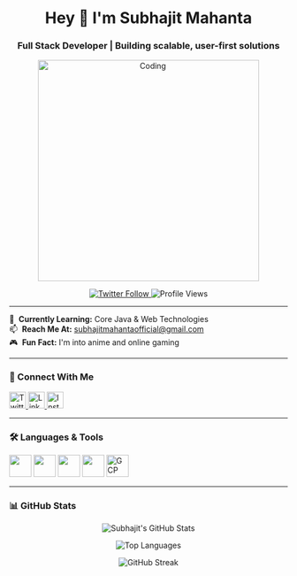 <h1 align="center">Hey 👋 I'm Subhajit Mahanta</h1>
<h3 align="center">Full Stack Developer | Building scalable, user-first solutions</h3>

<p align="center">
  <img src="https://media.giphy.com/media/qgQUggAC3Pfv687qPC/giphy.gif" alt="Coding" width="400"/>
</p>

<p align="center">
  <a href="https://twitter.com/the_morning_guy" target="_blank">
    <img src="https://img.shields.io/twitter/follow/the_morning_guy?style=for-the-badge" alt="Twitter Follow" />
  </a>
  <img src="https://komarev.com/ghpvc/?username=subhajit-mahanta&label=Profile+Views&color=0e75b6&style=flat-square" alt="Profile Views" />
</p>

---

🚀 &nbsp;**Currently Learning:** Core Java & Web Technologies  
📫 &nbsp;**Reach Me At:** subhajitmahantaofficial@gmail.com  
🎮 &nbsp;**Fun Fact:** I'm into anime and online gaming

---

### 🔗 Connect With Me

<p align="left">
  <a href="https://twitter.com/the_morning_guy" target="_blank">
    <img src="https://cdn.jsdelivr.net/gh/devicons/devicon/icons/twitter/twitter-original.svg" alt="Twitter" width="30" height="30" />
  </a>
  <a href="https://www.linkedin.com/in/subhajitmahanta/" target="_blank">
    <img src="https://cdn.jsdelivr.net/gh/devicons/devicon/icons/linkedin/linkedin-original.svg" alt="LinkedIn" width="30" height="30" />
  </a>
  <a href="https://instagram.com/subhajitmahanta_" target="_blank">
    <img src="https://cdn.jsdelivr.net/gh/devicons/devicon/icons/instagram/instagram-original.svg" alt="Instagram" width="30" height="30" />
  </a>
</p>

---

### 🛠️ Languages & Tools

<p align="left">
  <img src="https://cdn.jsdelivr.net/gh/devicons/devicon/icons/html5/html5-original.svg" width="40" height="40"/>
  <img src="https://cdn.jsdelivr.net/gh/devicons/devicon/icons/css3/css3-original.svg" width="40" height="40"/>
  <img src="https://cdn.jsdelivr.net/gh/devicons/devicon/icons/javascript/javascript-original.svg" width="40" height="40"/>
  <img src="https://cdn.jsdelivr.net/gh/devicons/devicon/icons/java/java-original.svg" width="40" height="40"/>
  <img src="https://www.vectorlogo.zone/logos/google_cloud/google_cloud-icon.svg" alt="GCP" width="40" height="40"/>
</p>

---

### 📊 GitHub Stats

<p align="center">
  <img src="https://github-readme-stats.vercel.app/api?username=subhajit-mahanta&show_icons=true&locale=en" alt="Subhajit's GitHub Stats" />
</p>
<p align="center">
  <img src="https://github-readme-stats.vercel.app/api/top-langs?username=subhajit-mahanta&show_icons=true&locale=en&layout=compact" alt="Top Languages" />
</p>
<p align="center">
  <img src="https://github-readme-streak-stats.herokuapp.com/?user=subhajit-mahanta" alt="GitHub Streak" />
</p>
